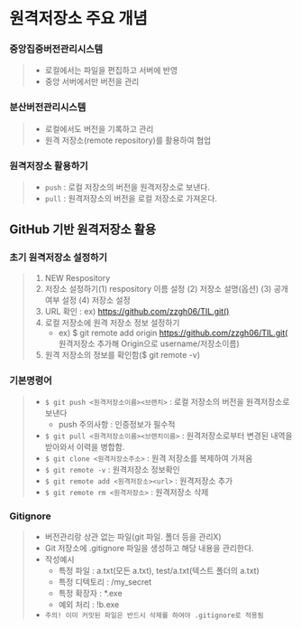 
# 원격저장소 주요 개념
 ### 중앙집중버전관리시스템
 > - 로컬에서는 파일을 편집하고 서버에 반영
 > - 중앙 서버에서만 버전을 관리

 ### 분산버전관리시스템
 > - 로컬에서도 버전을 기록하고 관리
 > - 원격 저장소(remote repository)를 활용하여 협업

 ### 원격저장소 활용하기
 > - `push` : 로컬 저장소의 버전을 원격저장소로 보낸다.
 > - `pull` : 원격저장소의 버전을 로컬 저장소로 가져온다.

## GitHub 기반 원격저장소 활용
### 초기 원격저장소 설정하기
> 1) NEW Respository
> 2) 저장소 설정하기(1) respository 이름 설정 (2) 저장소 설명(옵션) (3) 공개여부 설정 (4) 저장소 설정
> 3) URL 확인 : ex) https://github.com/zzgh06/TIL.git()
> 4) 로컬 저장소에 원격 저장소 정보 설정하기
>     - ex) $ git remote add origin https://github.com/zzgh06/TIL.git( 원격저장소 추가해 Origin으로 username/저장소이름)
> 5) 원격 저장소의 정보를 확인함($ git remote -v)

### 기본명령어
> - `$ git push <원격저장소이름><브랜치>` : 로컬 저장소의 버전을 원격저장소로 보낸다
>   - push 주의사항 : 인증정보가 필수적
> - `$ git pull <원격저장소이름><브랜치이름>` : 원격저장소로부터 변경된 내역을 받아와서 이력을 병합함.
> - `$ git clone <원격저장소주소>` : 원격 저장소를 복제하여 가져옴
> - `$ git remote -v` : 원격저장소 정보확인
> - `$ git remote add <원격저장소><url>` : 원격저장소 추가
> - `$ git remote rm <원격저장소>` : 원격저장소 삭제

### Gitignore
> - 버전관리랑 상관 없는 파일(git 파일. 폴더 등을 관리X)
> - Git 저장소에 .gitignore 파일을 생성하고 해당 내용을 관리한다.
> - 작성예시
>   - 특정 파일 : a.txt(모든 a.txt), test/a.txt(텍스트 폴더의 a.txt)
>   - 특정 디텍토리 : /my_secret
>   - 특정 확장자 : *.exe
>   - 예외 처리 : !b.exe
> - `주의! 이미 커밋된 파일은 반드시 삭제를 하여야 .gitignore로 적용됨`

